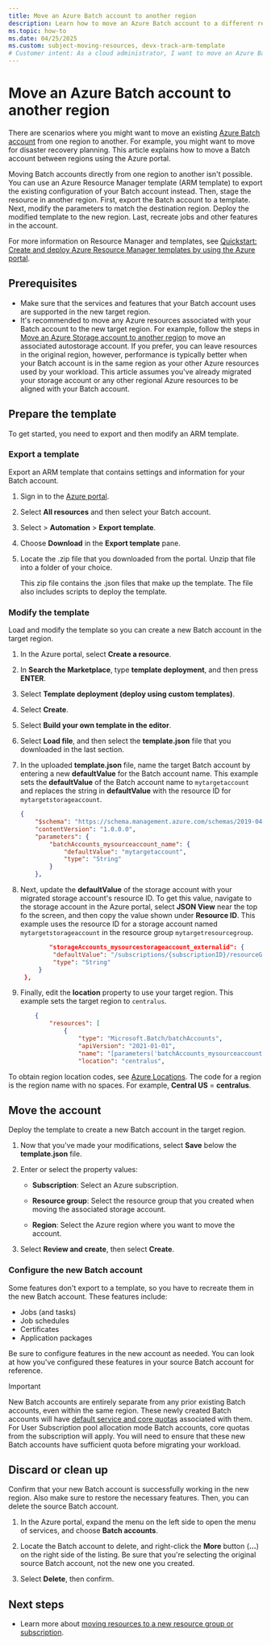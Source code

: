 ```yaml
---
title: Move an Azure Batch account to another region
description: Learn how to move an Azure Batch account to a different region using an Azure Resource Manager template in the Azure portal.
ms.topic: how-to
ms.date: 04/25/2025
ms.custom: subject-moving-resources, devx-track-arm-template
# Customer intent: As a cloud administrator, I want to move an Azure Batch account to a different region using an ARM template, so that I can ensure better resource alignment and disaster recovery readiness for my workloads.
---
```


# Move an Azure Batch account to another region

There are scenarios where you might want to move an existing [Azure Batch account](accounts.md) from one region to another. For example, you might want to move for disaster recovery planning. This article explains how to move a Batch account between regions using the Azure portal.

Moving Batch accounts directly from one region to another isn't possible. You can use an Azure Resource Manager template (ARM template) to export the existing configuration of your Batch account instead. Then, stage the resource in another region. First, export the Batch account to a template. Next, modify the parameters to match the destination region. Deploy the modified template to the new region. Last, recreate jobs and other features in the account.

For more information on Resource Manager and templates, see [Quickstart: Create and deploy Azure Resource Manager templates by using the Azure portal](../azure-resource-manager/templates/quickstart-create-templates-use-the-portal.md).

## Prerequisites

- Make sure that the services and features that your Batch account uses are supported in the new target region.
- It's recommended to move any Azure resources associated with your Batch account to the new target region. For example, follow the steps in [Move an Azure Storage account to another region](../storage/common/storage-account-move.md) to move an associated autostorage account. If you prefer, you can leave resources in the original region, however, performance is typically better when your Batch account is in the same region as your other Azure resources used by your workload. This article assumes you've already migrated your storage account or any other regional Azure resources to be aligned with your Batch account.

## Prepare the template

To get started, you need to export and then modify an ARM template.

### Export a template

Export an ARM template that contains settings and information for your Batch account.

1. Sign in to the [Azure portal](https://portal.azure.com).

2. Select **All resources** and then select your Batch account.

3. Select > **Automation** > **Export template**.

4. Choose **Download** in the **Export template** pane.

5. Locate the .zip file that you downloaded from the portal. Unzip that file into a folder of your choice.

   This zip file contains the .json files that make up the template. The file also includes scripts to deploy the template.

### Modify the template

Load and modify the template so you can create a new Batch account in the target region.

1. In the Azure portal, select **Create a resource**.

1. In **Search the Marketplace**, type **template deployment**, and then press **ENTER**.

1. Select **Template deployment (deploy using custom templates)**.

1. Select **Create**.

1. Select **Build your own template in the editor**.

1. Select **Load file**, and then select the **template.json** file that you downloaded in the last section.

1. In the uploaded **template.json** file, name the target Batch account by entering a new **defaultValue** for the Batch account name. This example sets the **defaultValue** of the Batch account name to `mytargetaccount` and replaces the string in **defaultValue** with the resource ID for `mytargetstorageaccount`.

   ```json
   {
       "$schema": "https://schema.management.azure.com/schemas/2019-04-01/deploymentTemplate.json#",
       "contentVersion": "1.0.0.0",
       "parameters": {
           "batchAccounts_mysourceaccount_name": {
               "defaultValue": "mytargetaccount",
               "type": "String"
           }
       },
   ```

1. Next, update the **defaultValue** of the storage account with your migrated storage account's resource ID. To get this value, navigate to the storage account in the Azure portal, select **JSON View** near the top fo the screen, and then copy the value shown under **Resource ID**. This example uses the resource ID for a storage account named `mytargetstorageaccount` in the resource group `mytargetresourcegroup`.

   ```json
           "storageAccounts_mysourcestorageaccount_externalid": {
            "defaultValue": "/subscriptions/{subscriptionID}/resourceGroups/mytargetresourcegroup/providers/Microsoft.Storage/storageAccounts/mytargetstorageaccount",
            "type": "String"
        }
    },
   ```

1. Finally, edit the **location** property to use your target region. This example sets the target region to `centralus`.

    ```json
        {
            "resources": [
                {
                    "type": "Microsoft.Batch/batchAccounts",
                    "apiVersion": "2021-01-01",
                    "name": "[parameters('batchAccounts_mysourceaccount_name')]",
                    "location": "centralus",
    ```

To obtain region location codes, see [Azure Locations](https://azure.microsoft.com/global-infrastructure/locations/).  The code for a region is the region name with no spaces. For example, **Central US** = **centralus**.

## Move the account

Deploy the template to create a new Batch account in the target region.

1. Now that you've made your modifications, select **Save** below the **template.json** file.

1. Enter or select the property values:

   - **Subscription**: Select an Azure subscription.

   - **Resource group**: Select the resource group that you created when moving the associated storage account.
   - **Region**: Select the Azure region where you want to move the account.

1. Select **Review and create**, then select **Create**.

### Configure the new Batch account

Some features don't export to a template, so you have to recreate them in the new Batch account. These features include:

- Jobs (and tasks)
- Job schedules
- Certificates
- Application packages

Be sure to configure features in the new account as needed. You can look at how you've configured these features in your source Batch account for reference.

> [!IMPORTANT]
> New Batch accounts are entirely separate from any prior existing Batch accounts, even within the same region. These newly
> created Batch accounts will have [default service and core quotas](batch-quota-limit.md) associated with them. For User
> Subscription pool allocation mode Batch accounts, core quotas from the subscription will apply. You will need to ensure
> that these new Batch accounts have sufficient quota before migrating your workload.

## Discard or clean up

Confirm that your new Batch account is successfully working in the new region. Also make sure to restore the necessary features. Then, you can delete the source Batch account.

1. In the Azure portal, expand the menu on the left side to open the menu of services, and choose **Batch accounts**.

2. Locate the Batch account to delete, and right-click the **More** button (**...**) on the right side of the listing. Be sure that you're selecting the original source Batch account, not the new one you created.

3. Select **Delete**, then confirm.

## Next steps

- Learn more about [moving resources to a new resource group or subscription](../azure-resource-manager/management/move-resource-group-and-subscription.md).
